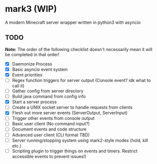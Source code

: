 # mark3 (WIP)

A modern Minecraft server wrapper written in python3 with asyncio

## TODO

**Note:** The order of the following checklist doesn't necessarily mean it will be completed in that order!

- [x] Daemonize Process
- [x] Basic asyncio event system
- [x] Event priorities
- [ ] Regex function triggers for server output (Console event? idk what to call it)
- [ ] Gather config from server directory
- [ ] Build java command from config info
- [x] Start a server process
- [ ] Create a UNIX socket server to handle requests from clients
- [x] Flesh out more server events (ServerOutput, ServerInput)
- [ ] Trigger other events from console output
- [ ] Basic user client (No command input?)
- [ ] Document events and code structure
- [ ] Advanced user client (CLI format TBD)
- [ ] Server running/stopping system using mark2-style modes (hold, kill etc.)
- [ ] Scripting plugin to trigger things on events and timers. Restrict accessible events to prevent issues!)
